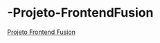 # -Projeto-FrontendFusion
[ Projeto Frontend Fusion](https://github.com/Projeto-FrontEnd-Fusion/lista-de-aprovados-para-a-fase-code-wizard.git)
